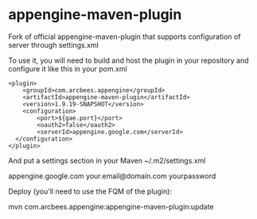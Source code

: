 # appengine-maven-plugin
Fork of official appengine-maven-plugin that supports configuration of server through settings.xml

To use it, you will need to build and host the plugin in your repository and configure it like this in your pom.xml

	<plugin>
		<groupId>com.arcbees.appengine</groupId>
		<artifactId>appengine-maven-plugin</artifactId>
		<version>1.9.19-SNAPSHOT</version>
		<configuration>
			<port>${gae.port}</port>
			<oauth2>false</oauth2>
			<serverId>appengine.google.com</serverId>
	  </configuration>
	</plugin>

And put a settings section in your Maven ~/.m2/settings.xml

  <settings>
    <servers>
      <server>
        <id>appengine.google.com</id>
        <username>your.email@domain.com</username>
        <password>yourpassword</password>
      </server>
    </servers>
  </settings>

Deploy (you'll need to use the FQM of the plugin):

  mvn com.arcbees.appengine:appengine-maven-plugin:update
